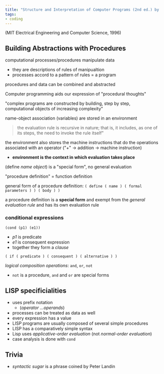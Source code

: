 ```yaml
---
title: "Structure and Interpretation of Computer Programs (2nd ed.) by Harold Abelson & Gerald Jay Sussman"
tags: 
- coding
---
```


(MIT Electrical Engineering and Computer Science, 1996)

## Building Abstractions with Procedures

computational processes/procedures manipulate data

*   they are descriptions of rules of manipualtion
*   processes accord to a pattern of rules = a program

procedures and data can be combined and abstracted

Computer programming aids our expression of "procedural thoughts"

"complex programs are constructed by building, step by step, computational objects of increasing complexity"

name-object association (variables) are stored in an environment

> the evaluation rule is recursive in nature; that is, it includes, as one of its steps, the need to invoke the rule itself"

the environment also stores the machine instructions that do the operations associated with an operator ("+" -> addition -> machine instruction)

* __environment is the context in which evaluation takes place__

(define _name_ _object_) is a "special form", no general evaluation

<!-- * "Numbers and arithmetic operations are primitive data and procedures."
* "Nesting of combinations provides a means of combining operations."
* "Definitions that associate names with values provide a limited means of abstraction." -->

"procedure definition" = function definition

general form of a procedure definition: 
`( define ( name ) ( formal parameters ) ) ( body ) )`

a procedure definition is a **special form** and exempt from the *general evaluation rule* and has its own evaluation rule

### conditional  expressions

`(cond (p1) (e1))` 

- *p1* is predicate
- *e1* is consequent expression
- together they form a *clause* 

`( if ( predicate ) ( consequent ) ( alternative ) )`

*logical composition operations*: `and`, `or`, `not`
- `not` is a procedure, `and` and `or` are special forms
## LISP specificialities

*   uses prefix notation
    *   (_operator_ _...operands_)
*   processes can be treated as data as well
*   every expression has a value
*   LISP programs are usually composed of several simple procedures
* LISP has a comparatively simple syntax
* Lisp uses *applicative-order evaluation* (not *normal-order evaluation*)
* case analysis is done with `cond`
## Trivia

* _syntactic sugar_ is a phrase coined by Peter Landin